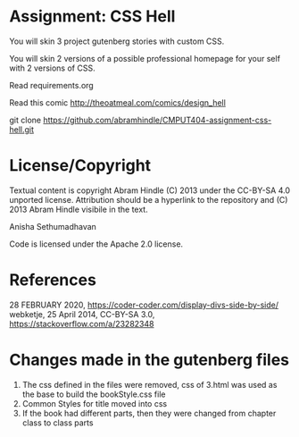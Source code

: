 Assignment: CSS Hell
====================

You will skin 3 project gutenberg stories with custom CSS.

You will skin 2 versions of a possible professional homepage for your
self with 2 versions of CSS.

Read requirements.org

Read this comic http://theoatmeal.com/comics/design_hell

git clone https://github.com/abramhindle/CMPUT404-assignment-css-hell.git

License/Copyright
=================

Textual content is copyright Abram Hindle (C) 2013 under the CC-BY-SA
4.0 unported license. Attribution should be a hyperlink to the
repository and (C) 2013 Abram Hindle visibile in the text.  
  
Anisha Sethumadhavan  

Code is licensed under the Apache 2.0 license.  
  
    
References
==========  
28 FEBRUARY 2020, https://coder-coder.com/display-divs-side-by-side/  
webketje, 25 April 2014, CC-BY-SA 3.0, https://stackoverflow.com/a/23282348  

Changes made in the gutenberg files  
====================================  
1) The css defined in the files were removed, css of 3.html was used as the base to build the bookStyle.css file  
2) Common Styles for title moved into css   
3) If the book had different parts, then they were changed from chapter class to class parts 


